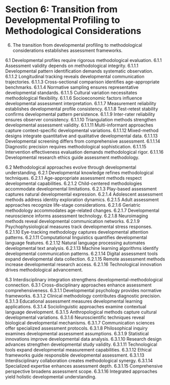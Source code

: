 # Section 6: Transition from Developmental Profiling to Methodological Considerations

6. The transition from developmental profiling to methodological considerations establishes assessment frameworks.

6.1 Developmental profiles require rigorous methodological evaluation.
6.1.1 Assessment validity depends on methodological integrity.
6.1.1.1 Developmental pattern identification demands systematic observation.
6.1.1.2 Longitudinal tracking reveals developmental communication trajectories.
6.1.1.3 Cross-sectional comparison identifies age-appropriate benchmarks.
6.1.1.4 Normative sampling ensures representative developmental standards.
6.1.1.5 Cultural variation necessitates methodological flexibility.
6.1.1.6 Socioeconomic factors influence developmental assessment interpretation.
6.1.1.7 Measurement reliability establishes developmental profile consistency.
6.1.1.8 Test-retest stability confirms developmental pattern persistence.
6.1.1.9 Inter-rater reliability ensures observer consistency.
6.1.1.10 Triangulation methods strengthen developmental assessment validity.
6.1.1.11 Multi-informant approaches capture context-specific developmental variations.
6.1.1.12 Mixed-method designs integrate quantitative and qualitative developmental data.
6.1.1.13 Developmental screening differs from comprehensive assessment.
6.1.1.14 Diagnostic precision requires methodological sophistication.
6.1.1.15 Intervention effectiveness evaluation demands methodological rigor.
6.1.1.16 Developmental research ethics guide assessment methodology.

6.2 Methodological approaches evolve through developmental understanding.
6.2.1 Developmental knowledge refines methodological techniques.
6.2.1.1 Age-appropriate assessment methods respect developmental capabilities.
6.2.1.2 Child-centered methodologies accommodate developmental limitations.
6.2.1.3 Play-based assessment captures natural developmental expression.
6.2.1.4 Adolescent assessment methods address identity exploration dynamics.
6.2.1.5 Adult assessment approaches recognize life-stage considerations.
6.2.1.6 Geriatric methodology accommodates age-related changes.
6.2.1.7 Developmental neuroscience informs assessment technology.
6.2.1.8 Neuroimaging methods reveal developmental communication networks.
6.2.1.9 Psychophysiological measures track developmental stress responses.
6.2.1.10 Eye-tracking methodology captures developmental attention patterns.
6.2.1.11 Computational linguistics quantifies developmental language features.
6.2.1.12 Natural language processing automates developmental text analysis.
6.2.1.13 Machine learning algorithms identify developmental communication patterns.
6.2.1.14 Digital assessment tools expand developmental data collection.
6.2.1.15 Remote assessment methods increase developmental research access.
6.2.1.16 Technological innovation drives methodological advancement.

6.3 Interdisciplinary integration strengthens developmental-methodological connection.
6.3.1 Cross-disciplinary approaches enhance assessment comprehensiveness.
6.3.1.1 Developmental psychology provides normative frameworks.
6.3.1.2 Clinical methodology contributes diagnostic precision.
6.3.1.3 Educational assessment measures developmental learning applications.
6.3.1.4 Sociolinguistic approaches examine contextual language development.
6.3.1.5 Anthropological methods capture cultural developmental variations.
6.3.1.6 Neuroscientific techniques reveal biological developmental mechanisms.
6.3.1.7 Communication sciences offer specialized assessment protocols.
6.3.1.8 Philosophical inquiry examines developmental assessment assumptions.
6.3.1.9 Statistical innovations improve developmental data analysis.
6.3.1.10 Research design advances strengthen developmental study validity.
6.3.1.11 Technological tools expand developmental measurement capabilities.
6.3.1.12 Ethical frameworks guide responsible developmental assessment.
6.3.1.13 Interdisciplinary collaboration creates methodological synergy.
6.3.1.14 Specialized expertise enhances assessment depth.
6.3.1.15 Comprehensive perspective broadens assessment scope.
6.3.1.16 Integrated approaches yield holistic developmental understanding.
